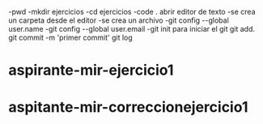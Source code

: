 -pwd 
-mkdir ejercicios
-cd ejercicios
-code . abrir editor de texto
-se crea un carpeta desde el editor 
-se crea un archivo 
-git config --global user.name 
-git config --global user.email 
-git init para iniciar el git
git add.
git commit -m 'primer commit'
git log

# aspirante-mir-ejercicio1
# aspitante-mir-correccionejercicio1
